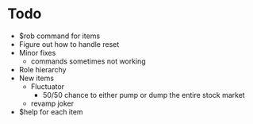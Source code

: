 # Todo

- $rob command for items
- Figure out how to handle reset
- Minor fixes
    - commands sometimes not working
- Role hierarchy
- New items
    - Fluctuator
        - 50/50 chance to either pump or dump the entire stock market
    - revamp joker
- $help for each item
